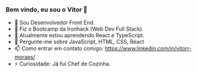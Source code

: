 ### Bem vindo, eu sou o Vitor 👋

- 🔭 Sou Desenvolvedor Front End.
- 📓 Fiz o Bootcamp da Ironhack (Web Dev Full Stack).
- 🌱 Atualmente estou aprendendo React e TypeScript.
- 💬 Pergunte-me sobre JavaScript, HTML, CSS, React
- 📫 Como entrar em contato comigo: https://www.linkedin.com/in/vitorr-moraes/
- ⚡ Curiosidade: Já fui Chef de Cozinha.



